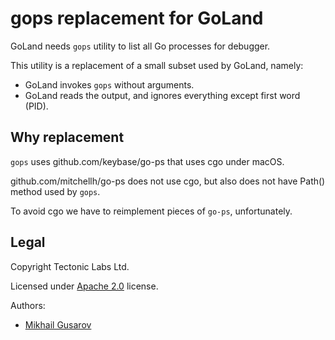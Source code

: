 # gops replacement for GoLand

GoLand needs `gops` utility to list all Go processes for debugger.

This utility is a replacement of a small subset used by GoLand, namely:

- GoLand invokes `gops` without arguments.
- GoLand reads the output, and ignores everything except first word (PID).

## Why replacement

`gops` uses github.com/keybase/go-ps that uses cgo under macOS.

github.com/mitchellh/go-ps does not use cgo, but also does not have
Path() method used by `gops`.

To avoid cgo we have to reimplement pieces of `go-ps`, unfortunately.

## Legal

Copyright Tectonic Labs Ltd.

Licensed under [Apache 2.0](LICENSE) license.

Authors:
- [Mikhail Gusarov](https://github.com/dottedmag)
